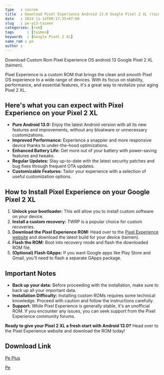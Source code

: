 ```yaml
---
type   : cusrom
title  : Download Pixel Experience Android 13.0 Google Pixel 2 XL (taimen)
date   : 2024-11-14T09:17:35+07:00
slug   : pe-a13-taimen
categories: [rom]
tags      : [taimen]
keywords  : [Google Pixel 2 XL]
name_rom : pe
author :
---
```


Download Custom Rom Pixel Experience OS android 13 Google Pixel 2 XL (taimen).

Pixel Experience is a custom ROM that brings the clean and smooth Pixel OS experience to a wide range of devices. With its focus on stability, performance, and essential features, it's a great way to revitalize your aging Pixel 2 XL.

## Here's what you can expect with Pixel Experience on your Pixel 2 XL

* **Pure Android 13.0:** Enjoy the latest Android version with all its new features and improvements, without any bloatware or unnecessary customizations.
* **Improved Performance:** Experience a snappier and more responsive device thanks to under-the-hood optimizations.
* **Enhanced Battery Life:** Get more out of your battery with power-saving features and tweaks.
* **Regular Updates:** Stay up-to-date with the latest security patches and bug fixes through frequent OTA updates.
* **Customizable Features:** Tailor your experience with a selection of useful customization options.

## How to Install Pixel Experience on your Google Pixel 2 XL

1. **Unlock your bootloader:** This will allow you to install custom software on your device.
2. **Install a custom recovery:** TWRP is a popular choice for custom recoveries.
3. **Download the Pixel Experience ROM:** Head over to the [Pixel Experience website](https://get.pixelexperience.org/taimen) and download the latest build for your device (taimen).
4. **Flash the ROM:** Boot into recovery mode and flash the downloaded ROM file.
5. **(Optional) Flash GApps:** If you want Google apps like Play Store and Gmail, you'll need to flash a separate GApps package.

## Important Notes

* **Back up your data:** Before proceeding with the installation, make sure to back up all your important data.
* **Installation Difficulty:** Installing custom ROMs requires some technical knowledge. Proceed with caution and follow the instructions carefully.
* **Support:** While Pixel Experience is generally stable, it's an unofficial ROM. If you encounter any issues, you can seek support from the Pixel Experience community forums.

**Ready to give your Pixel 2 XL a fresh start with Android 13.0?** Head over to the Pixel Experience website and download the ROM today! 


## Download Link
[Pe Plus](https://t.me/Pixel2Updates/1334?single)

[Pe](https://t.me/Pixel2Updates/1333?single)

